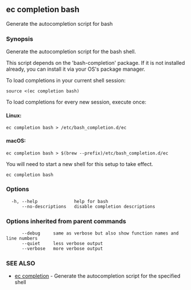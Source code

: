 ## ec completion bash

Generate the autocompletion script for bash

### Synopsis

Generate the autocompletion script for the bash shell.

This script depends on the 'bash-completion' package.
If it is not installed already, you can install it via your OS's package manager.

To load completions in your current shell session:

	source <(ec completion bash)

To load completions for every new session, execute once:

#### Linux:

	ec completion bash > /etc/bash_completion.d/ec

#### macOS:

	ec completion bash > $(brew --prefix)/etc/bash_completion.d/ec

You will need to start a new shell for this setup to take effect.


```
ec completion bash
```

### Options

```
  -h, --help              help for bash
      --no-descriptions   disable completion descriptions
```

### Options inherited from parent commands

```
      --debug     same as verbose but also show function names and line numbers
      --quiet     less verbose output
      --verbose   more verbose output
```

### SEE ALSO

* [ec completion](ec_completion.md)	 - Generate the autocompletion script for the specified shell

